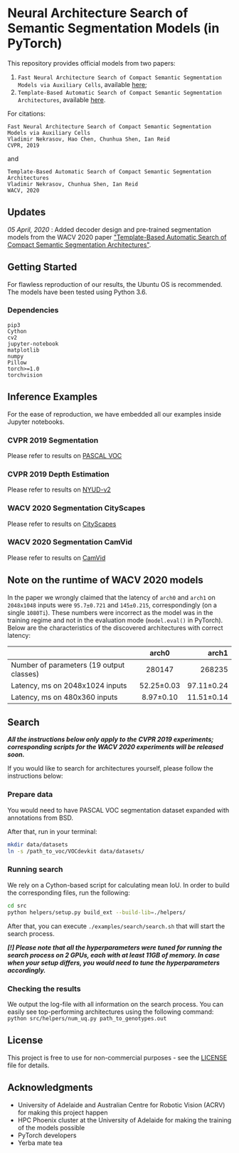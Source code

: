 # Neural Architecture Search of Semantic Segmentation Models (in PyTorch)

This repository provides official models from two papers:
1. `Fast Neural Architecture Search of Compact Semantic Segmentation Models via Auxiliary Cells`, available [here](https://arxiv.org/abs/1810.10804);
2. `Template-Based Automatic Search of Compact Semantic Segmentation Architectures`, available [here](https://arxiv.org/abs/1904.02365).

For citations:
```
Fast Neural Architecture Search of Compact Semantic Segmentation Models via Auxiliary Cells
Vladimir Nekrasov, Hao Chen, Chunhua Shen, Ian Reid
CVPR, 2019
```
and

```
Template-Based Automatic Search of Compact Semantic Segmentation Architectures
Vladimir Nekrasov, Chunhua Shen, Ian Reid
WACV, 2020
```

## Updates

*05 April, 2020* : Added decoder design and pre-trained segmentation models from the WACV 2020 paper ["Template-Based Automatic Search of Compact Semantic Segmentation Architectures"](https://arxiv.org/abs/1904.02365).

## Getting Started

For flawless reproduction of our results, the Ubuntu OS is recommended. The models have been tested using Python 3.6.

### Dependencies

```
pip3
Cython
cv2
jupyter-notebook
matplotlib
numpy
Pillow
torch>=1.0
torchvision
```

## Inference Examples

For the ease of reproduction, we have embedded all our examples inside Jupyter notebooks.

### CVPR 2019 Segmentation

Please refer to results on [PASCAL VOC](./examples/inference/VOC-segm.ipynb)

### CVPR 2019 Depth Estimation

Please refer to results on [NYUD-v2](./examples/inference/NYU-depth.ipynb)

### WACV 2020 Segmentation CityScapes

Please refer to results on [CityScapes](./examples/inference/WACV-CS-segm.ipynb)

### WACV 2020 Segmentation CamVid

Please refer to results on [CamVid](./examples/inference/WACV-CV-segm.ipynb)

## Note on the runtime of WACV 2020 models

In the paper we wrongly claimed that the latency of `arch0` and `arch1` on `2048x1048` inputs were `95.7±0.721` and `145±0.215`, correspondingly (on a single `1080Ti`). These numbers were incorrect as the model was in the training regime and not in the evaluation mode (`model.eval()` in PyTorch). Below are the characteristics of the discovered architectures with correct latency:

|| arch0 | arch1
| -------- |:-------------:| -----:|
|Number of parameters (19 output classes)|280147|268235
|Latency, ms on 2048x1024 inputs|52.25±0.03|97.11±0.24
|Latency, ms on 480x360 inputs|8.97±0.10|11.51±0.14


## Search

***All the instructions below only apply to the CVPR 2019 experiments; corresponding scripts for the WACV 2020 experiments will be released soon.***

If you would like to search for architectures yourself, please follow the instructions below:

### Prepare data

You would need to have PASCAL VOC segmentation dataset expanded with annotations from BSD.

After that, run in your terminal:

```bash
mkdir data/datasets
ln -s /path_to_voc/VOCdevkit data/datasets/
```

### Running search

We rely on a Cython-based script for calculating mean IoU. In order to build the corresponding files, run the following:

```bash
cd src
python helpers/setup.py build_ext --build-lib=./helpers/
```

After that, you can execute `./examples/search/search.sh` that will start the search process.

***[!] Please note that all the hyperparameters were tuned for running the search process on 2 GPUs, each with at least 11GB of memory. In case when your setup differs, you would need to tune the hyperparameters accordingly.***

### Checking the results

We output the log-file with all information on the search process. You can easily see top-performing architectures using the following command: `python src/helpers/num_uq.py path_to_genotypes.out`

## License

This project is free to use for non-commercial purposes - see the [LICENSE](LICENSE) file for details.

## Acknowledgments

* University of Adelaide and Australian Centre for Robotic Vision (ACRV) for making this project happen
* HPC Phoenix cluster at the University of Adelaide for making the training of the models possible
* PyTorch developers
* Yerba mate tea
